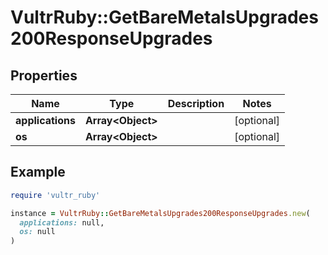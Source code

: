 # VultrRuby::GetBareMetalsUpgrades200ResponseUpgrades

## Properties

| Name | Type | Description | Notes |
| ---- | ---- | ----------- | ----- |
| **applications** | **Array&lt;Object&gt;** |  | [optional] |
| **os** | **Array&lt;Object&gt;** |  | [optional] |

## Example

```ruby
require 'vultr_ruby'

instance = VultrRuby::GetBareMetalsUpgrades200ResponseUpgrades.new(
  applications: null,
  os: null
)
```

